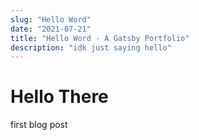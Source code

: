```yaml
---
slug: "Hello Word"
date: "2021-07-21"
title: "Hello Word - A Gatsby Portfolio"
description: "idk just saying hello"
---
```

# Hello There
first blog post